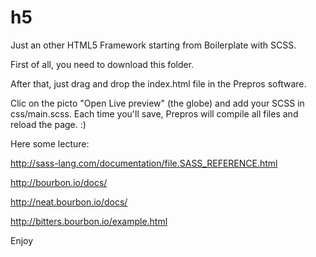 h5
==

Just an other HTML5 Framework starting from Boilerplate with SCSS.


First of all, you need to download this folder.

After that, just drag and drop the index.html file in the Prepros software.

Clic on the picto "Open Live preview" (the globe) and add your SCSS in css/main.scss.
Each time you'll save, Prepros will compile all files and reload the page. :)

Here some lecture:

http://sass-lang.com/documentation/file.SASS_REFERENCE.html

http://bourbon.io/docs/

http://neat.bourbon.io/docs/

http://bitters.bourbon.io/example.html

Enjoy
